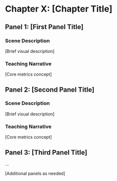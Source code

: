 # Chapter X: [Chapter Title]

## Panel 1: [First Panel Title]
### Scene Description

 [Brief visual description]
### Teaching Narrative
[Core metrics concept]


## Panel 2: [Second Panel Title]
### Scene Description

 [Brief visual description]
### Teaching Narrative
[Core metrics concept]

## Panel 3: [Third Panel Title]
...

[Additional panels as needed]
